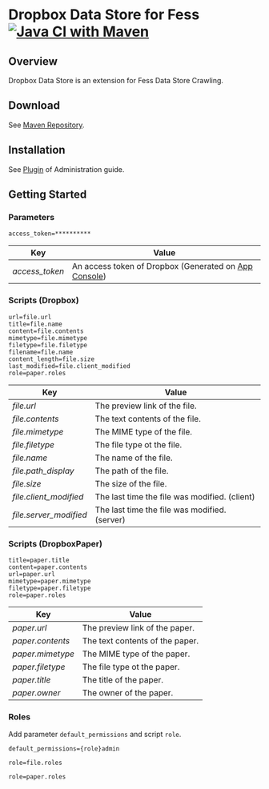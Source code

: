 Dropbox Data Store for Fess
[![Java CI with Maven](https://github.com/codelibs/fess-ds-dropbox/actions/workflows/maven.yml/badge.svg)](https://github.com/codelibs/fess-ds-dropbox/actions/workflows/maven.yml)
==========================

## Overview

Dropbox Data Store is an extension for Fess Data Store Crawling.

## Download

See [Maven Repository](https://repo1.maven.org/maven2/org/codelibs/fess/fess-ds-dropbox/).

## Installation

See [Plugin](https://fess.codelibs.org/13.4/admin/plugin-guide.html) of Administration guide.

## Getting Started

### Parameters

```properties
access_token=**********
```

| Key | Value |
| --- | --- |
| *access_token* | An access token of Dropbox (Generated on [App Console](https://www.dropbox.com/developers/apps)) |

### Scripts (Dropbox)

```properties
url=file.url
title=file.name
content=file.contents
mimetype=file.mimetype
filetype=file.filetype
filename=file.name
content_length=file.size
last_modified=file.client_modified
role=paper.roles
```

| Key | Value |
| --- | --- |
| *file.url* | The preview link of the file. |
| *file.contents* | The text contents of the file. |
| *file.mimetype* | The MIME type of the file. |
| *file.filetype* | The file type ot the file. |
| *file.name* | The name of the file. |
| *file.path_display* | The path of the file. |
| *file.size* | The size of the file. |
| *file.client_modified* | The last time the file was modified. (client) |
| *file.server_modified* | The last time the file was modified. (server) |

### Scripts (DropboxPaper)

```properties
title=paper.title
content=paper.contents
url=paper.url
mimetype=paper.mimetype
filetype=paper.filetype
role=paper.roles
```

| Key | Value |
| --- | --- |
| *paper.url* | The preview link of the paper. |
| *paper.contents* | The text contents of the paper. |
| *paper.mimetype* | The MIME type of the paper. |
| *paper.filetype* | The file type ot the paper. |
| *paper.title* | The title of the paper. |
| *paper.owner* | The owner of the paper. |

### Roles

Add parameter `default_permissions` and script `role`.

```properties
default_permissions={role}admin
```

```properties
role=file.roles
```

```properties
role=paper.roles
```
